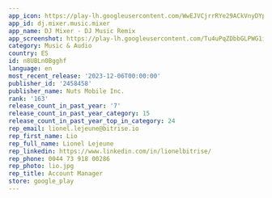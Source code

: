 ```yaml
---
app_icon: https://play-lh.googleusercontent.com/WwEJVCjrrRYe29ACkVnyDYpTpBQNp2zzTPLJKPkJOJb9j550hqGhpsW5RIoimomwYg
app_id: dj.mixer.music.mixer
app_name: DJ Mixer - DJ Music Remix
app_screenshot: https://play-lh.googleusercontent.com/Tu4uPqZDbbGLPWG1iJiHTTJjABp8YO8TAITdjmKF5wzEV-bmCmt48jbVogzhI6-EXB0
category: Music & Audio
country: ES
id: n8UBLn0Bgghf
language: en
most_recent_release: '2023-12-06T00:00:00'
publisher_id: '2458458'
publisher_name: Nuts Mobile Inc.
rank: '163'
release_count_in_past_year: '7'
release_count_in_past_year_category: 15
release_count_in_past_year_top_in_category: 24
rep_email: lionel.lejeune@bitrise.io
rep_first_name: Lio
rep_full_name: Lionel Lejeune
rep_linkedin: https://www.linkedin.com/in/lionelbitrise/
rep_phone: 0044 73 918 00286
rep_photo: lio.jpg
rep_title: Account Manager
store: google_play
---
```

